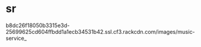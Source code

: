 # sr
b8dc26f18050b3315e3d-25699625cd604ffbdd1a1ecb34531b42.ssl.cf3.rackcdn.com/images/music-service_
